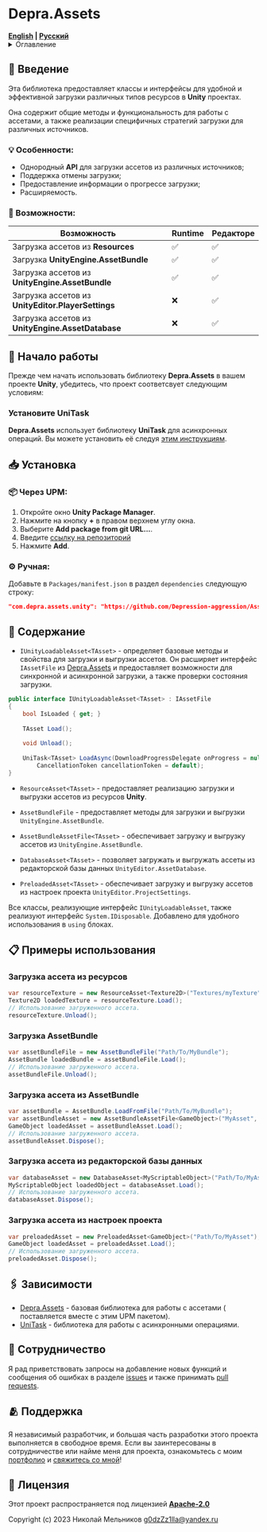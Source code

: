 # Depra.Assets

<div>
    <strong><a href="README.md">English</a> | <a href="README.RU.md">Русский</a></strong>
</div>

<details>
<summary>Оглавление</summary>

- [Введение](#-введение)
    - [Особенности](#-особенности)
    - [Возможности](#-возможности)
- [Начало_работы](#-начало-работы)
- [Установка](#-установка)
- [Содержание](#-содержание)
- [Примеры использования](#-примеры-использования)
    - [Загрузка ассета из ресурсов](#загрузка-ассета-из-ресурсов)
    - [Загрузка AssetBundle](#загрузка-assetbundle)
    - [Загрузка ассета из AssetBundle](#загрузка-ассета-из-assetbundle)
    - [Загрузка ассета из редакторской базы данных](#загрузка-ассета-из-редакторской-базы-данных)
    - [Загрузка ассета из настроек проекта](#загрузка-ассета-из-настроек-проекта)
- [Зависимости](#-зависимости)
- [Сотрудничество](#-сотрудничество)
- [Поддержка](#-поддержка)
- [Лицензия](#-лицензия)

</details>

## 🧾 Введение

Эта библиотека предоставляет классы и интерфейсы для удобной и эффективной загрузки различных типов ресурсов в **Unity**
проектах.

Она содержит общие методы и функциональность для работы с ассетами, а также реализации специфичных стратегий
загрузки для различных источников.

### 💡 Особенности:

- Однородный **API** для загрузки ассетов из различных источников;
- Поддержка отмены загрузки;
- Предоставление информации о прогрессе загрузки;
- Расширяемость.

### 🦾 Возможности:

| Возможность                                        | Runtime | Редакторе |
|----------------------------------------------------|---------|-----------|
| Загрузка ассетов из **Resources**                  | ✅       | ✅         |
| Загрузка **UnityEngine.AssetBundle**               | ✅       | ✅         |
| Загрузка ассетов из **UnityEngine.AssetBundle**    | ✅       | ✅         |
| Загрузка ассетов из **UnityEditor.PlayerSettings** | ❌       | ✅         |
| Загрузка ассетов из **UnityEngine.AssetDatabase**  | ❌       | ✅         |

## 🚀 Начало работы

Прежде чем начать использовать библиотеку **Depra.Assets** в вашем проекте **Unity**,
убедитесь, что проект соответсвует следующим условиям:

### Установите UniTask

**Depra.Assets** использует библиотеку **UniTask** для асинхронных операций.
Вы можете установить её следуя [этим инструкциям](https://github.com/Cysharp/UniTask#getting-started).

## 📥 Установка

### 📦 Через **UPM**:

1. Откройте окно **Unity Package Manager**.
2. Нажмите на кнопку **+** в правом верхнем углу окна.
3. Выберите **Add package from git URL...**.
4. Введите [ссылку на репозиторий](https://github.com/Depression-aggression/Assets.Unity.git)
5. Нажмите **Add**.

### ⚙️ Ручная:

Добавьте в `Packages/manifest.json` в раздел `dependencies` следующую строку:

```json
"com.depra.assets.unity": "https://github.com/Depression-aggression/Assets.Unity.git"
```

## 📖 Содержание

- `IUnityLoadableAsset<TAsset>` - определяет базовые методы и свойства для загрузки и выгрузки ассетов.
  Он расширяет интерфейс `IAssetFile` из [Depra.Assets](https://github.com/Depression-aggression/Assets) и
  предоставляет возможности для синхронной и асинхронной загрузки, а также проверки состояния загрузки.

```csharp
public interface IUnityLoadableAsset<TAsset> : IAssetFile
{
    bool IsLoaded { get; }
    
    TAsset Load();
    
    void Unload();
    
    UniTask<TAsset> LoadAsync(DownloadProgressDelegate onProgress = null,
        CancellationToken cancellationToken = default);
}
```

- `ResourceAsset<TAsset>` - предоставляет реализацию загрузки и выгрузки ассетов из ресурсов **Unity**.


- `AssetBundleFile` - предоставляет методы для загрузки и выгрузки `UnityEngine.AssetBundle`.


- `AssetBundleAssetFile<TAsset>` - обеспечивает загрузку и выгрузку ассетов из `UnityEngine.AssetBundle`.


- `DatabaseAsset<TAsset>` - позволяет загружать и выгружать ассеты из редакторской базы
  данных `UnityEditor.AssetDatabase`.


- `PreloadedAsset<TAsset>` - обеспечивает загрузку и выгрузку ассетов из настроек проекта `UnityEditor.ProjectSettings`.

Все классы, реализующие интерфейс `IUnityLoadableAsset`, также реализуют интерфейс `System.IDisposable`.
Добавлено для удобного использования в `using` блоках.

## 📋 Примеры использования

### Загрузка ассета из ресурсов

```csharp
var resourceTexture = new ResourceAsset<Texture2D>("Textures/myTexture");
Texture2D loadedTexture = resourceTexture.Load();
// Использование загруженного ассета.
resourceTexture.Unload();
```

### Загрузка AssetBundle

```csharp
var assetBundleFile = new AssetBundleFile("Path/To/MyBundle");
AssetBundle loadedBundle = assetBundleFile.Load();
// Использование загруженного ассета.
assetBundleFile.Unload();
```

### Загрузка ассета из AssetBundle

```csharp
var assetBundle = AssetBundle.LoadFromFile("Path/To/MyBundle");
var assetBundleAsset = new AssetBundleAssetFile<GameObject>("MyAsset", assetBundle);
GameObject loadedAsset = assetBundleAsset.Load();
// Использование загруженного ассета.
assetBundleAsset.Dispose();
```

### Загрузка ассета из редакторской базы данных

```csharp
var databaseAsset = new DatabaseAsset<MyScriptableObject>("Path/To/MyAsset");
MyScriptableObject loadedObject = databaseAsset.Load();
// Использование загруженного ассета.
databaseAsset.Dispose();
```

### Загрузка ассета из настроек проекта

```csharp
var preloadedAsset = new PreloadedAsset<GameObject>("Path/To/MyAsset");
GameObject loadedAsset = preloadedAsset.Load();
// Использование загруженного ассета.
preloadedAsset.Dispose();
```

## 🖇️ Зависимости

- [Depra.Assets](https://github.com/Depression-aggression/Assets) - базовая библиотека для работы с ассетами (
  поставляется вместе с этим UPM пакетом).
- [UniTask](https://github.com/Cysharp/UniTask) - библиотека для работы с асинхронными операциями.

## 🤝 Сотрудничество

Я рад приветствовать запросы на добавление новых функций и сообщения об ошибках в
разделе [issues](https://github.com/Depression-aggression/Assets.Unity/issues) и также
принимать [pull requests](https://github.com/Depression-aggression/Assets.Unity/pulls).

## 🫂 Поддержка

Я независимый разработчик,
и большая часть разработки этого проекта выполняется в свободное время.
Если вы заинтересованы в сотрудничестве или найме меня для проекта,
ознакомьтесь с моим [портфолио](https://github.com/Depression-aggression)
и [свяжитесь со мной](mailto:g0dzZz1lla@yandex.ru)!

## 🔐 Лицензия

Этот проект распространяется под лицензией
**[Apache-2.0](https://github.com/Depression-aggression/Assets.Unity/blob/main/LICENSE.md)**

Copyright (c) 2023 Николай Мельников
[g0dzZz1lla@yandex.ru](mailto:g0dzZz1lla@yandex.ru)